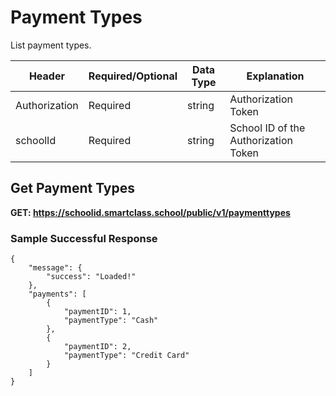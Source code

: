# Payment Types
List payment types.

Header | Required/Optional | Data Type | Explanation
------ | ----------------- | --------- | -----------
Authorization | Required | string | Authorization Token
schoolId | Required | string | School ID of the Authorization Token


## Get Payment Types

**GET: https://schoolid.smartclass.school/public/v1/paymenttypes**

### Sample Successful Response
```
{
    "message": {
        "success": "Loaded!"
    },
    "payments": [
        {
            "paymentID": 1,
            "paymentType": "Cash"
        },
        {
            "paymentID": 2,
            "paymentType": "Credit Card"
        }
    ]
}
```
